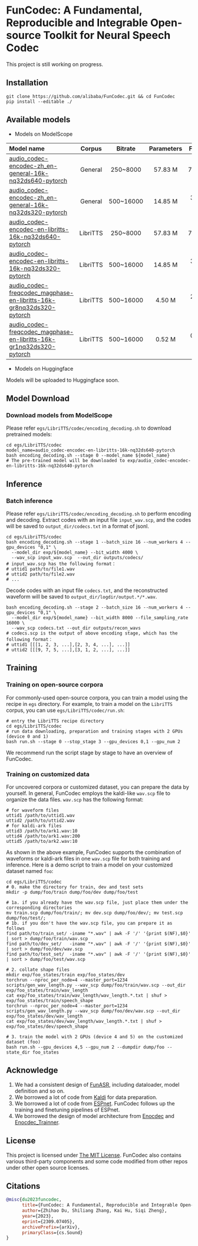 # FunCodec: A Fundamental, Reproducible and Integrable Open-source Toolkit for Neural Speech Codec

This project is still working on progress.

## Installation

```shell
git clone https://github.com/alibaba/FunCodec.git && cd FunCodec
pip install --editable ./
```

## Available models
- Models on ModelScope

| Model name                                                                                                                                                                               |   Corpus    |  Bitrate  | Parameters | Flops  |
|:-----------------------------------------------------------------------------------------------------------------------------------------------------------------------------------------|:-----------:|:---------:|:----------:|:------:|
| [audio_codec-encodec-zh_en-general-16k-nq32ds640-pytorch](https://www.modelscope.cn/models/damo/audio_codec-encodec-zh_en-general-16k-nq32ds640-pytorch/summary)                         |   General   | 250~8000  |  57.83 M   | 7.73G  |
| [audio_codec-encodec-zh_en-general-16k-nq32ds320-pytorch](https://www.modelscope.cn/models/damo/audio_codec-encodec-zh_en-general-16k-nq32ds320-pytorch/summary)                         |   General   | 500~16000 |  14.85 M   | 3.72 G |
| [audio_codec-encodec-en-libritts-16k-nq32ds640-pytorch](https://www.modelscope.cn/models/damo/audio_codec-encodec-en-libritts-16k-nq32ds640-pytorch/summary)                             |  LibriTTS   | 250~8000  |  57.83 M   | 7.73G  |
| [audio_codec-encodec-en-libritts-16k-nq32ds320-pytorch](https://www.modelscope.cn/models/damo/audio_codec-encodec-en-libritts-16k-nq32ds320-pytorch/summary)                             |  LibriTTS   | 500~16000 |  14.85 M   | 3.72 G |
| [audio_codec-freqcodec_magphase-en-libritts-16k-gr8nq32ds320-pytorch](https://www.modelscope.cn/models/damo/audio_codec-freqcodec_magphase-en-libritts-16k-gr8nq32ds320-pytorch/summary) |  LibriTTS   | 500~16000 |   4.50 M   | 2.18 G | 
| [audio_codec-freqcodec_magphase-en-libritts-16k-gr1nq32ds320-pytorch](https://www.modelscope.cn/models/damo/audio_codec-freqcodec_magphase-en-libritts-16k-gr1nq32ds320-pytorch/summary) |  LibriTTS   | 500~16000 |   0.52 M   | 0.34 G |


- Models on Huggingface 

Models will be uploaded to Huggingface soon.


## Model Download
### Download models from ModelScope
Please refer `egs/LibriTTS/codec/encoding_decoding.sh` to download pretrained models:
```shell
cd egs/LibriTTS/codec
model_name=audio_codec-encodec-en-libritts-16k-nq32ds640-pytorch
bash encoding_decoding.sh --stage 0 --model_name ${model_name}
# The pre-trained model will be downloaded to exp/audio_codec-encodec-en-libritts-16k-nq32ds640-pytorch
```
<!---
### Download models from Huggingface
--->

## Inference
### Batch inference
Please refer `egs/LibriTTS/codec/encoding_decoding.sh` to perform encoding and decoding.
Extract codes with an input file `input_wav.scp`, 
and the codes will be saved to `output_dir/codecs.txt` in a format of jsonl.
```shell
cd egs/LibriTTS/codec
bash encoding_decoding.sh --stage 1 --batch_size 16 --num_workers 4 --gpu_devices "0,1" \
  --model_dir exp/${model_name} --bit_width 4000 \
  --wav_scp input_wav.scp  --out_dir outputs/codecs/
# input_wav.scp has the following format：
# uttid1 path/to/file1.wav
# uttid2 path/to/file2.wav
# ...
```

Decode codes with an input file `codecs.txt`, 
and the reconstructed waveform will be saved to `output_dir/logdir/output.*/*.wav`.
```shell
bash encoding_decoding.sh --stage 2 --batch_size 16 --num_workers 4 --gpu_devices "0,1" \
  --model_dir exp/${model_name} --bit_width 8000 --file_sampling_rate 16000 \
  --wav_scp codecs.txt --out_dir outputs/recon_wavs 
# codecs.scp is the output of above encoding stage, which has the following format：
# uttid1 [[[1, 2, 3, ...],[2, 3, 4, ...], ...]]
# uttid2 [[[9, 7, 5, ...],[3, 1, 2, ...], ...]]
```

<!---
### Demo inference
--->

## Training
### Training on open-source corpora
For commonly-used open-source corpora, you can train a model using the recipe in `egs` directory.
For example, to train a model on the `LibriTTS` corpus, you can use `egs/LibriTTS/codec/run.sh`:
```shell
# entry the LibriTTS recipe directory
cd egs/LibriTTS/codec
# run data downloading, preparation and training stages with 2 GPUs (device 0 and 1)
bash run.sh --stage 0 --stop_stage 3 --gpu_devices 0,1 --gpu_num 2
```
We recommend run the script stage by stage to have an overview of FunCodec.

### Training on customized data
For uncovered corpora or customized dataset, you can prepare the data by yourself.
In general, FunCodec employs the kaldi-like `wav.scp` file to organize the data files.
`wav.scp` has the following format:
```shell
# for waveform files
uttid1 /path/to/uttid1.wav
uttid2 /path/to/uttid2.wav
# for kaldi-ark files
uttid3 /path/to/ark1.wav:10
uttid4 /path/to/ark1.wav:200
uttid5 /path/to/ark2.wav:10
```
As shown in the above example, FunCodec supports the combination of waveforms or kaldi-ark files 
in one `wav.scp` file for both training and inference.
Here is a demo script to train a model on your customized dataset named `foo`:
```shell
cd egs/LibriTTS/codec
# 0. make the directory for train, dev and test sets
mkdir -p dump/foo/train dump/foo/dev dump/foo/test

# 1a. if you already have the wav.scp file, just place them under the corresponding directories
mv train.scp dump/foo/train/; mv dev.scp dump/foo/dev/; mv test.scp dump/foo/test/;
# 1b. if you don't have the wav.scp file, you can prepare it as follows
find path/to/train_set/ -iname "*.wav" | awk -F '/' '{print $(NF),$0}' | sort > dump/foo/train/wav.scp
find path/to/dev_set/   -iname "*.wav" | awk -F '/' '{print $(NF),$0}' | sort > dump/foo/dev/wav.scp
find path/to/test_set/  -iname "*.wav" | awk -F '/' '{print $(NF),$0}' | sort > dump/foo/test/wav.scp

# 2. collate shape files
mkdir exp/foo_states/train exp/foo_states/dev
torchrun --nproc_per_node=4 --master_port=1234 scripts/gen_wav_length.py --wav_scp dump/foo/train/wav.scp --out_dir exp/foo_states/train/wav_length
cat exp/foo_states/train/wav_length/wav_length.*.txt | shuf > exp/foo_states/train/speech_shape
torchrun --nproc_per_node=4 --master_port=1234 scripts/gen_wav_length.py --wav_scp dump/foo/dev/wav.scp --out_dir exp/foo_states/dev/wav_length
cat exp/foo_states/dev/wav_length/wav_length.*.txt | shuf > exp/foo_states/dev/speech_shape

# 3. train the model with 2 GPUs (device 4 and 5) on the customized dataset (foo)
bash run.sh --gpu_devices 4,5 --gpu_num 2 --dumpdir dump/foo --state_dir foo_states
```

## Acknowledge

1. We had a consistent design of [FunASR](https://github.com/alibaba/FunASR), including dataloader, model definition and so on.
2. We borrowed a lot of code from [Kaldi](http://kaldi-asr.org/) for data preparation.
3. We borrowed a lot of code from [ESPnet](https://github.com/espnet/espnet). FunCodec follows up the training and finetuning pipelines of ESPnet.
4. We borrowed the design of model architecture from [Enocdec](https://github.com/facebookresearch/encodec) and [Enocdec_Trainner](https://github.com/Mikxox/EnCodec_Trainer).

## License
This project is licensed under [The MIT License](https://opensource.org/licenses/MIT). 
FunCodec also contains various third-party components and some code modified from other repos 
under other open source licenses.

## Citations

``` bibtex
@misc{du2023funcodec,
      title={FunCodec: A Fundamental, Reproducible and Integrable Open-source Toolkit for Neural Speech Codec},
      author={Zhihao Du, Shiliang Zhang, Kai Hu, Siqi Zheng},
      year={2023},
      eprint={2309.07405},
      archivePrefix={arXiv},
      primaryClass={cs.Sound}
}
```
